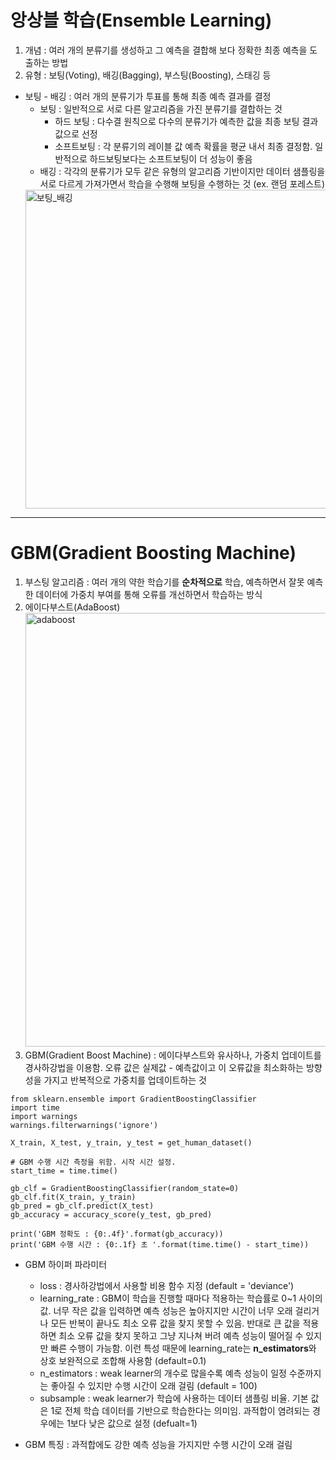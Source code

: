 앙상블 학습(Ensemble Learning)
===========================
1. 개념 : 여러 개의 분류기를 생성하고 그 예측을 결합해 보다 정확한 최종 예측을 도출하는 방법
2. 유형 : 보팅(Voting), 배깅(Bagging), 부스팅(Boosting), 스태깅 등
* 보팅 - 배깅 : 여러 개의 분류기가 투표를 통해 최종 예측 결과를 결정
  * 보팅 : 일반적으로 서로 다른 알고리즘을 가진 분류기를 결합하는 것
    * 하드 보팅 : 다수결 원칙으로 다수의 분류기가 예측한 값을 최종 보팅 결과값으로 선정
    * 소프트보팅 : 각 분류기의 레이블 값 예측 확률을 평균 내서 최종 결정함. 일반적으로 하드보팅보다는 소프트보팅이 더 성능이 좋음
  * 배깅 : 각각의 분류기가 모두 같은 유형의 알고리즘 기반이지만 데이터 샘플링을 서로 다르게 가져가면서 학습을 수행해 보팅을 수행하는 것 (ex. 랜덤 포레스트)
  <img width="510" alt="보팅_배깅" src="https://github.com/seungye-kwak/til_log/assets/112370282/dd6d1923-2888-4404-9d7f-9bd167db1ad5">

* * *
GBM(Gradient Boosting Machine)
==============================
1. 부스팅 알고리즘 : 여러 개의 약한 학습기를 **순차적으로** 학습, 예측하면서 잘못 예측한 데이터에 가중치 부여를 통해 오류를 개선하면서 학습하는 방식
2. 에이다부스트(AdaBoost)
   <img width="694" alt="adaboost" src="https://github.com/seungye-kwak/til_log/assets/112370282/bca3ca11-ad54-423b-b49e-c1fede3f6f69">
3. GBM(Gradient Boost Machine) : 에이다부스트와 유사하나, 가중치 업데이트를 경사하강법을 이용함. 오류 값은 실제값 - 예측값이고 이 오류값을 최소화하는 방향성을 가지고 반복적으로 가중치를 업데이트하는 것
 
 ```
 from sklearn.ensemble import GradientBoostingClassifier
 import time
 import warnings
 warnings.filterwarnings('ignore')
 
 X_train, X_test, y_train, y_test = get_human_dataset()
 
 # GBM 수행 시간 측정을 위함. 시작 시간 설정.
 start_time = time.time()
 
 gb_clf = GradientBoostingClassifier(random_state=0)
 gb_clf.fit(X_train, y_train)
 gb_pred = gb_clf.predict(X_test)
 gb_accuracy = accuracy_score(y_test, gb_pred)
 
 print('GBM 정확도 : {0:.4f}'.format(gb_accuracy))
 print('GBM 수행 시간 : {0:.1f} 초 '.format(time.time() - start_time))
 ```
 * GBM 하이퍼 파라미터
   * loss : 경사하강법에서 사용할 비용 함수 지정 (default = 'deviance')
   * learning_rate : GBM이 학습을 진행할 때마다 적용하는 학습률로 0~1 사이의 값. 너무 작은 값을 입력하면 예측 성능은 높아지지만 시간이 너무 오래 걸리거나 모든 반복이 끝나도 최소 오류 값을 찾지 못할 수 있음. 반대로 큰 값을 적용하면 최소 오류 값을 찾지 못하고 그냥 지나쳐 버려 예측 성능이 떨어질 수 있지만 빠른 수행이 가능함. 이런 특성 때문에 learning_rate는 **n_estimators**와 상호 보완적으로 조합해 사용함 (default=0.1)
   * n_estimators : weak learner의 개수로 많을수록 예측 성능이 일정 수준까지는 좋아질 수 있지만 수행 시간이 오래 걸림 (default = 100)
   * subsample : weak learner가 학습에 사용하는 데이터 샘플링 비율. 기본 값은 1로 전체 학습 데이터를 기반으로 학습한다는 의미임. 과적합이 염려되는 경우에는 1보다 낮은 값으로 설정 (defualt=1)

 * GBM 특징 : 과적합에도 강한 예측 성능을 가지지만 수행 시간이 오래 걸림



  


